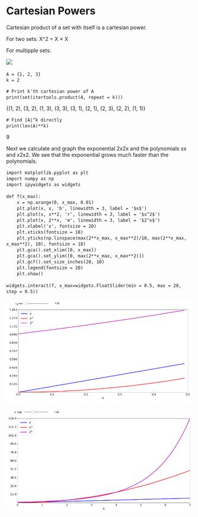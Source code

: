 # Cartesian Powers

Cartesian product of a set with itself is a cartesian power.

For two sets:
X^2 = X × X

For multipple sets:

![](https://wikimedia.org/api/rest_v1/media/math/render/svg/d31c44c67052aed5ae0d3865240381b2dff2eefe)

```
A = {1, 2, 3}
k = 2
```
```
# Print k'th cartesian power of A
print(set(itertools.product(A, repeat = k)))
```
{(1, 2), (3, 2), (1, 3), (3, 3), (3, 1), (2, 1), (2, 3), (2, 2), (1, 1)}
```
# Find |A|^k directly
print(len(A)**k)
```
9

Next we calculate and graph the exponential 2x2x and the polynomials xx and x2x2. We see that the exponential grows much faster than the polynomials.

```
import matplotlib.pyplot as plt
import numpy as np
import ipywidgets as widgets

def f(x_max):
    x = np.arange(0, x_max, 0.01)
    plt.plot(x, x, 'b', linewidth = 3, label = '$x$')
    plt.plot(x, x**2, 'r', linewidth = 3, label = '$x^2$')
    plt.plot(x, 2**x, 'm', linewidth = 3, label = '$2^x$')
    plt.xlabel('x', fontsize = 20)
    plt.xticks(fontsize = 18)
    plt.yticks(np.linspace(max(2**x_max, x_max**2)/10, max(2**x_max, x_max**2), 10), fontsize = 18)
    plt.gca().set_xlim([0, x_max])
    plt.gca().set_ylim([0, max(2**x_max, x_max**2)])
    plt.gcf().set_size_inches(20, 10)
    plt.legend(fontsize = 20)
    plt.show()
    
widgets.interact(f, x_max=widgets.FloatSlider(min = 0.5, max = 20, step = 0.5))
```
![](/Images/t3c2.png)

![](/Images/t3c3.png)
